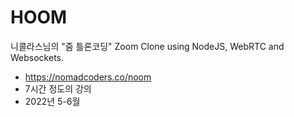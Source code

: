 # HOOM


니콜라스님의 "줌 틀론코딩" Zoom Clone using NodeJS, WebRTC and Websockets.
 - https://nomadcoders.co/noom
 - 7시간 정도의 강의
 - 2022년 5-6월 
